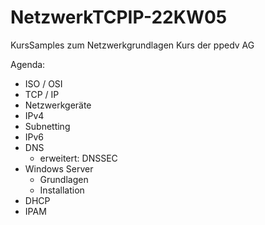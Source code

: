 # NetzwerkTCPIP-22KW05
KursSamples zum Netzwerkgrundlagen Kurs der ppedv AG

Agenda:
- ISO / OSI
- TCP / IP
- Netzwerkgeräte
- IPv4
- Subnetting
- IPv6
- DNS
    - erweitert: DNSSEC
- Windows Server
    - Grundlagen
    - Installation
- DHCP
- IPAM